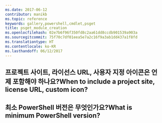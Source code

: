 ```yaml
---
ms.date: 2017-06-12
contributor: manikb
ms.topic: reference
keywords: gallery,powershell,cmdlet,psget
title: psget_module_creation
ms.openlocfilehash: 02e7b6f96f350fd8c2aa61dd8ccdb901539a903a
ms.sourcegitcommit: 75f70c7df01eea5e7a2c16f9a3ab1dd437a1f8fd
ms.translationtype: HT
ms.contentlocale: ko-KR
ms.lasthandoff: 06/12/2017
---
```

## <a name="when-to-include-a-project-site-license-url-custom-icon"></a><span data-ttu-id="d9ba3-103">프로젝트 사이트, 라이선스 URL, 사용자 지정 아이콘은 언제 포함해야 하나요?</span><span class="sxs-lookup"><span data-stu-id="d9ba3-103">When to include a project site, license URL, custom icon?</span></span>


## <a name="what-is-minimum-powershell-version"></a><span data-ttu-id="d9ba3-104">최소 PowerShell 버전은 무엇인가요?</span><span class="sxs-lookup"><span data-stu-id="d9ba3-104">What is minimum PowerShell version?</span></span>

